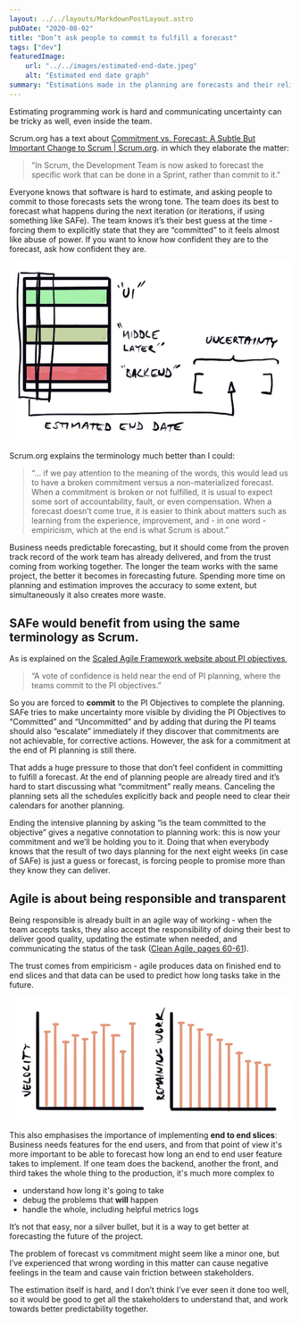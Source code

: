 ```yaml
---
layout: ../../layouts/MarkdownPostLayout.astro
pubDate: "2020-08-02"
title: "Don’t ask people to commit to fulfill a forecast"
tags: ["dev"]
featuredImage: 
    url: "../../images/estimated-end-date.jpeg"
    alt: "Estimated end date graph"
summary: "Estimations made in the planning are forecasts and their reliability depends on both the experience and on the length of the time scale they cover. Using the word commitment can make planning more intimidating than it needs to be. The estimation itself is hard, and I don’t think I’ve ever seen it done too well, so it would be good to get all the stakeholders to understand that, and work towards better predictability together."
---
```


Estimating programming work is hard and communicating uncertainty can be tricky as well, even inside the team.

Scrum.org has a text about [Commitment vs. Forecast:  A Subtle But Important Change to Scrum | Scrum.org](https://www.scrum.org/resources/commitment-vs-forecast). in which they elaborate the matter:

> "In Scrum, the Development Team is now asked to forecast the specific work that can be done in a Sprint, rather than commit to it."

Everyone knows that software is hard to estimate, and asking people to commit to those forecasts sets the wrong tone. The team does its best to forecast what happens during the next iteration (or iterations, if using something like SAFe). The team knows it’s their best guess at the time - forcing them to explicitly state that they are “committed” to it feels almost like abuse of power. If you want to know how confident they are to the forecast, ask how confident they are.

![Estimating the end date](../../images/estimated-end-date.jpeg "Estimating the end date")

Scrum.org explains the terminology much better than I could:

> “… if we pay attention to the meaning of the words, this would lead us to have a broken commitment versus a non-materialized forecast. When a commitment is broken or not fulfilled, it is usual to expect some sort of accountability, fault, or even compensation. When a forecast doesn’t come true, it is easier to think about matters such as learning from the experience, improvement, and - in one word - empiricism, which at the end is what Scrum is about.” 

Business needs predictable forecasting, but it should come from the proven track record of the work team has already delivered, and from the trust coming from working together. The longer the team works with the same project, the better it becomes in forecasting future. Spending more time on planning and estimation improves the accuracy to some extent, but simultaneously it also creates more waste.

## SAFe would benefit from using the same terminology as Scrum.

As is explained on the [Scaled Agile Framework website about PI objectives](https://www.scaledagileframework.com/pi-objectives/), 
> “A vote of confidence is held near the end of PI planning, where the teams commit to the PI objectives.”

So you are forced to **commit** to the PI Objectives to complete the planning. SAFe tries to make uncertainty more visible by dividing the PI Objectives to “Committed” and “Uncommitted” and by adding that during the PI teams should also “escalate” immediately if they discover that commitments are not achievable, for corrective actions. However, the ask for a commitment at the end of PI planning is still there. 

That adds a huge pressure to those that don’t feel confident in committing to fulfill a forecast. At the end of planning people are already tired and it’s hard to start discussing what “commitment” really means. Canceling the planning sets all the schedules explicitly back and people need to clear their calendars for another planning. 

Ending the intensive planning by asking “is the team committed to the objective” gives a negative connotation to planning work: this is now your commitment and we’ll be holding you to it. Doing that when everybody knows that the result of two days planning for the next eight weeks (in case of SAFe) is just a guess or forecast, is forcing people to promise more than they know they can deliver. 

## Agile is about being responsible and transparent

Being responsible is already built in an agile way of working - when the team accepts tasks, they also accept the responsibility of doing their best to deliver good quality, updating the estimate when needed, and communicating the status of the task ([Clean Agile, pages 60-61](https://www.goodreads.com/book/show/45280021-clean-agile)). 

The trust comes from empiricism - agile produces data on finished end to end slices and that data can be used to predict how long tasks take in the future. 
  
![Empiricism in Agile](../../images/velocity-remaining-work.jpeg "Empiricism in Agile")

This also emphasises the importance of implementing **end to end slices**: Business needs features for the end users, and from that point of view it's more important to be able to forecast how long an end to end user feature takes to implement. If one team does the backend, another the front, and third takes the whole thing to the production, it's much more complex to 

- understand how long it's going to take
- debug the problems that **will** happen
- handle the whole, including helpful metrics logs

It’s not that easy, nor a silver bullet, but it is a way to get better at forecasting the future of the project. 

The problem of forecast vs commitment might seem like a minor one, but I’ve experienced that wrong wording in this matter can cause negative feelings in the team and cause vain friction between stakeholders. 

The estimation itself is hard, and I don’t think I’ve ever seen it done too well, so it would be good to get all the stakeholders to understand that, and work towards better predictability together.